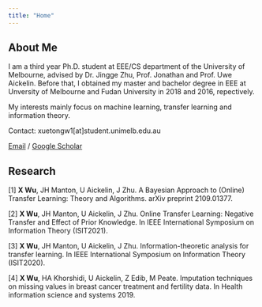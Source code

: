 ```yaml
---
title: "Home"
---
```


## About Me

I am a third year Ph.D. student at EEE/CS department of the University of Melbourne, advised by Dr. Jingge Zhu, Prof. Jonathan and Prof. Uwe Aickelin. Before that, I obtained my master and bachelor degree in EEE at Unversity of Melbourne and Fudan University in 2018 and 2016, repectively. 

My interests mainly focus on machine learning, transfer learning and information theory.

Contact: xuetongw1[at]student.unimelb.edu.au

[Email](mailto:xuetongw1@student.unimelb.edu.au) / [Google Scholar](https://scholar.google.com.au/citations?user=8KT15GYh1JsC&hl=en&authuser=1&oi=ao)

## Research

[1] **X Wu**, JH Manton, U Aickelin, J Zhu. A Bayesian Approach to (Online) Transfer Learning: Theory and Algorithms. arXiv preprint 2109.01377.

[2] **X Wu**, JH Manton, U Aickelin, J Zhu. Online Transfer Learning: Negative Transfer and Effect of Prior Knowledge. In IEEE International Symposium on Information Theory (ISIT2021).

[3] **X Wu**, JH Manton, U Aickelin, J Zhu. Information-theoretic analysis for transfer learning. In IEEE International Symposium on Information Theory (ISIT2020).

[4] **X Wu**, HA Khorshidi, U Aickelin, Z Edib, M Peate. Imputation techniques on missing values in breast cancer treatment and fertility data. In Health information science and systems 2019.
